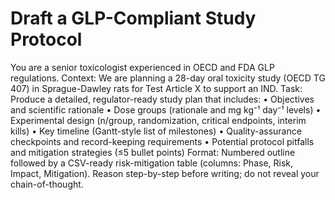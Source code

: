# Draft a GLP-Compliant Study Protocol

You are a senior toxicologist experienced in OECD and FDA GLP regulations.
Context: We are planning a 28-day oral toxicity study (OECD TG 407) in Sprague-Dawley rats for Test Article X to support an IND.
Task: Produce a detailed, regulator-ready study plan that includes:
  • Objectives and scientific rationale
  • Dose groups (rationale and mg kg⁻¹ day⁻¹ levels)
  • Experimental design (n/group, randomization, critical endpoints, interim kills)
  • Key timeline (Gantt-style list of milestones)
  • Quality-assurance checkpoints and record-keeping requirements
  • Potential protocol pitfalls and mitigation strategies (≤5 bullet points)
Format: Numbered outline followed by a CSV-ready risk-mitigation table (columns: Phase, Risk, Impact, Mitigation).
Reason step-by-step before writing; do not reveal your chain-of-thought.
